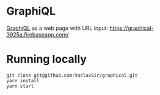 # GraphiQL

[GraphiQL](https://github.com/graphql/graphiql) as a web page with URL input: https://graphical-3925a.firebaseapp.com/

# Running locally

	git clone git@github.com:VaclavSir/graphical.git
	yarn install
	yarn start
